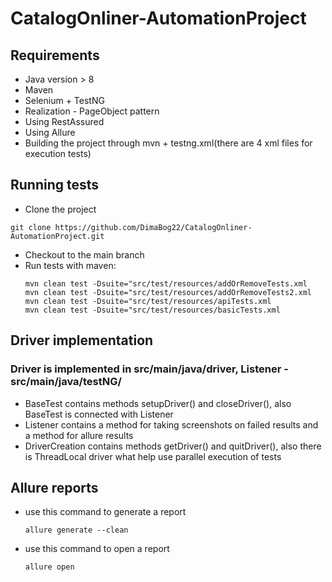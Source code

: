 CatalogOnliner-AutomationProject
=====================
Requirements
-----------------------------------
* Java version > 8
* Maven
* Selenium + TestNG
* Realization - PageObject pattern
* Using RestAssured
* Using Allure
* Building the project through mvn + testng.xml(there are 4 xml files for execution tests)

Running tests
-----------------------------------
* Clone the project 
```
git clone https://github.com/DimaBog22/CatalogOnliner-AutomationProject.git
```
* Checkout to the main branch
* Run tests with maven:
  ```
  mvn clean test -Dsuite="src/test/resources/addOrRemoveTests.xml
  mvn clean test -Dsuite="src/test/resources/addOrRemoveTests2.xml
  mvn clean test -Dsuite="src/test/resources/apiTests.xml
  mvn clean test -Dsuite="src/test/resources/basicTests.xml
  ```
Driver implementation
-----------------------------------
### Driver is implemented in src/main/java/driver, Listener - src/main/java/testNG/
* BaseTest contains methods setupDriver() and closeDriver(), also BaseTest is connected with Listener
* Listener contains a method for taking screenshots on failed results and a method for allure results
* DriverCreation contains methods getDriver() and quitDriver(), also there is ThreadLocal<WebDriver> driver what help use parallel execution of tests

Allure reports
-----------------------------------
* use this command to generate a report
  ```
  allure generate --clean
  ```
* use this command to open a report
  ```
  allure open
  ```